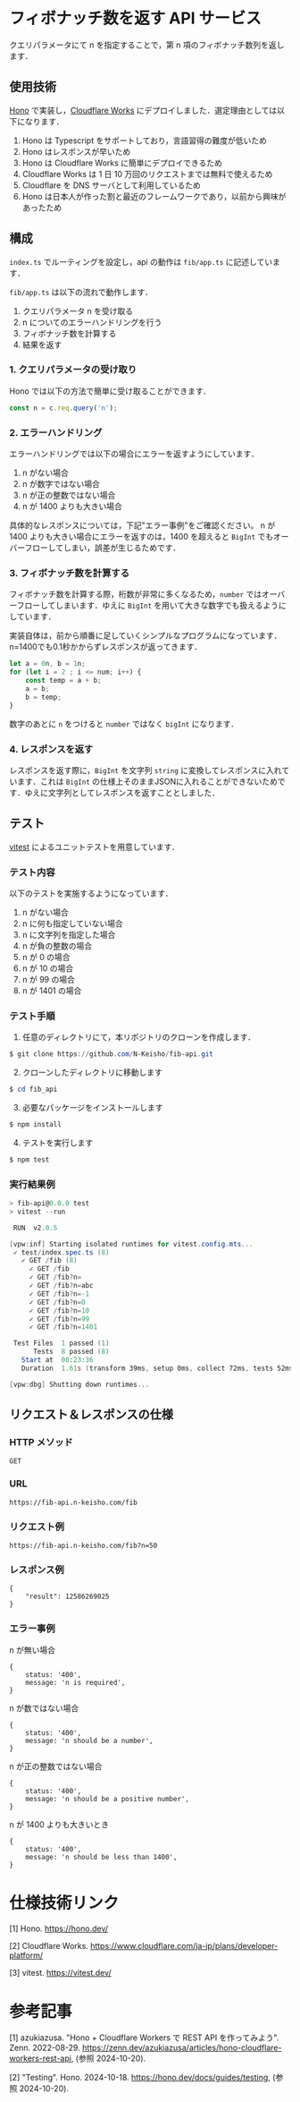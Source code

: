 # フィボナッチ数を返す API サービス

クエリパラメータにて n を指定することで，第 n 項のフィボナッチ数列を返します．

## 使用技術

[Hono](https://hono.dev/) で実装し，[Cloudflare Works](https://www.cloudflare.com/ja-jp/plans/developer-platform/) にデプロイしました．選定理由としては以下になります．

1. Hono は Typescript をサポートしており，言語習得の難度が低いため
2. Hono はレスポンスが早いため
3. Hono は Cloudflare Works に簡単にデプロイできるため
4. Cloudflare Works は 1 日 10 万回のリクエストまでは無料で使えるため
5. Cloudflare を DNS サーバとして利用しているため
6. Hono は日本人が作った割と最近のフレームワークであり，以前から興味があったため

## 構成

`index.ts` でルーティングを設定し，api の動作は `fib/app.ts` に記述しています．

`fib/app.ts` は以下の流れで動作します．

1. クエリパラメータ n を受け取る
2. n についてのエラーハンドリングを行う
3. フィボナッチ数を計算する
4. 結果を返す

### 1. クエリパラメータの受け取り

Hono では以下の方法で簡単に受け取ることができます．

```typescript
const n = c.req.query('n');
```

### 2. エラーハンドリング

エラーハンドリングでは以下の場合にエラーを返すようにしています．

1. n がない場合
2. n が数字ではない場合
3. n が正の整数ではない場合
4. n が 1400 よりも大きい場合

具体的なレスポンスについては，下記"エラー事例"をご確認ください。
n が 1400 よりも大きい場合にエラーを返すのは，1400 を超えると `BigInt` でもオーバーフローしてしまい，誤差が生じるためです．

### 3. フィボナッチ数を計算する

フィボナッチ数を計算する際，桁数が非常に多くなるため，`number` ではオーバーフローしてしまいます．ゆえに `BigInt` を用いて大きな数字でも扱えるようにしています．

実装自体は，前から順番に足していくシンプルなプログラムになっています．n=1400でも0.1秒かからずレスポンスが返ってきます．
```typescript
let a = 0n, b = 1n;
for (let i = 2 ; i <= num; i++) {
    const temp = a + b;
    a = b;
    b = temp;
}
```
数字のあとに ```n``` をつけると ```number``` ではなく ```bigInt``` になります．

### 4. レスポンスを返す
レスポンスを返す際に，```BigInt``` を文字列 ```string``` に変換してレスポンスに入れています．これは ```BigInt``` の仕様上そのままJSONに入れることができないためです．ゆえに文字列としてレスポンスを返すこととしました．

## テスト

[vitest](https://vitest.dev/) によるユニットテストを用意しています．

### テスト内容

以下のテストを実施するようになっています．

1. n がない場合
2. n に何も指定していない場合
3. n に文字列を指定した場合
4. n が負の整数の場合
5. n が 0 の場合
6. n が 10 の場合
7. n が 99 の場合
8. n が 1401 の場合

### テスト手順

1. 任意のディレクトリにて，本リポジトリのクローンを作成します．

```powershell
$ git clone https://github.com/N-Keisho/fib-api.git
```

2. クローンしたディレクトリに移動します

```powershell
$ cd fib_api
```

3. 必要なパッケージをインストールします

```powershell
$ npm install
```

4. テストを実行します

```powershell
$ npm test
```

### 実行結果例

```powershell
> fib-api@0.0.0 test
> vitest --run

 RUN  v2.0.5

[vpw:inf] Starting isolated runtimes for vitest.config.mts...
 ✓ test/index.spec.ts (8)
   ✓ GET /fib (8)
     ✓ GET /fib
     ✓ GET /fib?n=
     ✓ GET /fib?n=abc
     ✓ GET /fib?n=-1
     ✓ GET /fib?n=0
     ✓ GET /fib?n=10
     ✓ GET /fib?n=99
     ✓ GET /fib?n=1401

 Test Files  1 passed (1)
      Tests  8 passed (8)
   Start at  00:23:36
   Duration  1.61s (transform 39ms, setup 0ms, collect 72ms, tests 52ms, environment 0ms, prepare 246ms)

[vpw:dbg] Shutting down runtimes...
```

## リクエスト＆レスポンスの仕様

### HTTP メソッド

```
GET
```

### URL

```
https://fib-api.n-keisho.com/fib
```

### リクエスト例

```
https://fib-api.n-keisho.com/fib?n=50
```

### レスポンス例

```
{
    "result": 12586269025
}
```

### エラー事例

n が無い場合

```
{
	status: '400',
    message: 'n is required',
}
```

n が数ではない場合

```
{
    status: '400',
    message: 'n should be a number',
}
```

n が正の整数ではない場合

```
{
    status: '400',
    message: 'n should be a positive number',
}
```

n が 1400 よりも大きいとき

```
{
    status: '400',
    message: 'n should be less than 1400',
}
```

# 仕様技術リンク
[1] Hono. https://hono.dev/

[2] Cloudflare Works. https://www.cloudflare.com/ja-jp/plans/developer-platform/

[3] vitest. https://vitest.dev/

# 参考記事
[1] azukiazusa. "Hono + Cloudflare Workers で REST API を作ってみよう". Zenn. 2022-08-29. https://zenn.dev/azukiazusa/articles/hono-cloudflare-workers-rest-api, (参照 2024-10-20). 

[2] "Testing". Hono. 2024-10-18. https://hono.dev/docs/guides/testing, (参照 2024-10-20). 
